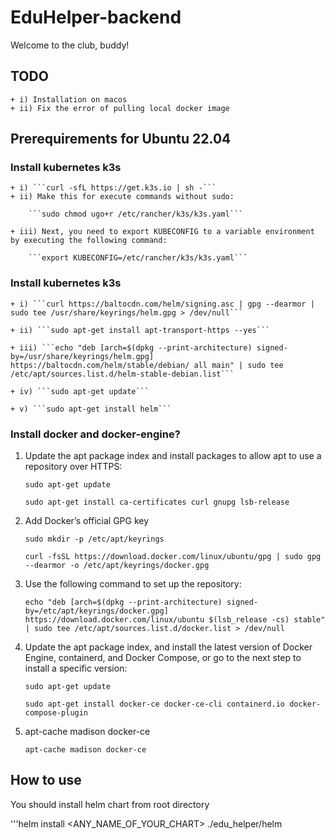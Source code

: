 # EduHelper-backend


Welcome to the club, buddy!


## TODO

    + i) Installation on macos
    + ii) Fix the error of pulling local docker image


## Prerequirements for Ubuntu 22.04

### Install kubernetes k3s

    + i) ```curl -sfL https://get.k3s.io | sh -```
    + ii) Make this for execute commands without sudo:

        ```sudo chmod ugo+r /etc/rancher/k3s/k3s.yaml```

    + iii) Next, you need to export KUBECONFIG to a variable environment 
    by executing the following command: 

        ```export KUBECONFIG=/etc/rancher/k3s/k3s.yaml```

### Install kubernetes k3s

    + i) ```curl https://baltocdn.com/helm/signing.asc | gpg --dearmor | sudo tee /usr/share/keyrings/helm.gpg > /dev/null```

    + ii) ```sudo apt-get install apt-transport-https --yes```

    + iii) ```echo "deb [arch=$(dpkg --print-architecture) signed-by=/usr/share/keyrings/helm.gpg] https://baltocdn.com/helm/stable/debian/ all main" | sudo tee /etc/apt/sources.list.d/helm-stable-debian.list```

    + iv) ```sudo apt-get update```

    + v) ```sudo apt-get install helm```

### Install docker and docker-engine?

1. Update the apt package index and install packages to allow apt to use a repository over HTTPS:

    ```sudo apt-get update```

    ```sudo apt-get install ca-certificates curl gnupg lsb-release```

2. Add Docker’s official GPG key

    ```sudo mkdir -p /etc/apt/keyrings```

    ```curl -fsSL https://download.docker.com/linux/ubuntu/gpg | sudo gpg --dearmor -o /etc/apt/keyrings/docker.gpg```

3. Use the following command to set up the repository:

    ```echo "deb [arch=$(dpkg --print-architecture) signed-by=/etc/apt/keyrings/docker.gpg] https://download.docker.com/linux/ubuntu $(lsb_release -cs) stable" | sudo tee /etc/apt/sources.list.d/docker.list > /dev/null```

4. Update the apt package index, and install the latest version of Docker Engine, containerd, and Docker Compose, 
   or go to the next step to install a specific version:

    ```sudo apt-get update```

    ```sudo apt-get install docker-ce docker-ce-cli containerd.io docker-compose-plugin```

5. apt-cache madison docker-ce

    ```apt-cache madison docker-ce```


## How to use

You should install helm chart from root directory

'''helm install <ANY_NAME_OF_YOUR_CHART> ./edu_helper/helm
